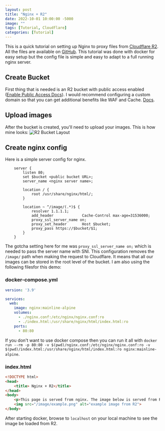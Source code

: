 ```yaml
---
layout: post
title: "Nginx + R2"
date: 2022-10-01 10:00:00 -5000
image: ""
tags: [Tutorial, Cloudflare]
categories: [Tutorial]
---
```


This is a quick tutorial on setting up Nginx to proxy files from [Cloudflare R2](https://developers.cloudflare.com/r2/). All the files are available on [GitHub](https://github.com/Cyb3r-Jak3/cloudflare-example/tree/main/nginx-r2).
This tutorial was done with docker for easy setup but the config file is simple and easy to adapt to a full running nginx server.

## Create Bucket

First thing that is needed is an R2 bucket with public access enabled ([Enable Public Access Docs](https://developers.cloudflare.com/r2/data-access/public-buckets/#enable-public-access-for-your-bucket)). I would recommend configuring a custom domain so that you can get additional benefits like WAF and Cache. [Docs](https://developers.cloudflare.com/r2/data-access/public-buckets/#connect-your-bucket-to-a-custom-domain).

## Upload images

After the bucket is created, you'll need to upload your images. This is how mine looks:
![R2 Bucket Layout](/assets/img/nginx-r2/r2-bucket.webp)

## Create nginx config

Here is a simple server config for nginx.

```
    server {
        listen 80;
        set $bucket <public bucket URL>;
        server_name <nginx server name>;

        location / {
            root /usr/share/nginx/html/;
        }

        location ~ ^/image/(.*)$ {
            resolver 1.1.1.1;
            add_header             Cache-Control max-age=31536000;
            proxy_ssl_server_name on;
            proxy_set_header       Host $bucket;
            proxy_pass https://$bucket/$1;
        }
    }
```

The gotcha setting here for me was `proxy_ssl_server_name on;` which is needed to pass the server name with SNI. This configuration removes the `/image/` path when making the request to Cloudflare. It means that all our images can be stored in the root level of the bucket. I am also using the following filesfor this demo:

### docker-compose.yml

```yaml
version: '3.9'

services:
  web:
    image: nginx:mainline-alpine
    volumes:
      - ./nginx.conf:/etc/nginx/nginx.conf:ro
      - ./index.html:/usr/share/nginx/html/index.html:ro
    ports:
      - 80:80
```

If you don't want to use docker compose then you can run it all with `docker run --rm -p 80:80 -v $(pwd)/nginx.conf:/etc/nginx/nginx.conf:ro -v $(pwd)/index.html:/usr/share/nginx/html/index.html:ro nginx:mainline-alpine`.

### index.html

```html
<!DOCTYPE html>
<head>
    <title> Nginx + R2</title>
</head>
<body>
    <p>This page is served from nginx. The image below is served from R2</p>
    <img src="/image/example.png" alt="example image from R2">
</body>
```

After starting docker, browse to `localhost` on your local machine to see the image be loaded from R2.